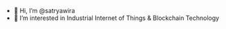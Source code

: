 - 👋 Hi, I’m @satryawira
- 👀 I’m interested in Industrial Internet of Things & Blockchain Technology

<!---
satryawira/satryawira is a ✨ special ✨ repository because its `README.md` (this file) appears on your GitHub profile.
You can click the Preview link to take a look at your changes.
--->
